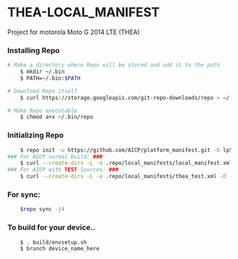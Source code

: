 THEA-LOCAL_MANIFEST
========================
Project for motorola Moto G 2014 LTE (THEA)

### Installing Repo ###
```bash
# Make a directory where Repo will be stored and add it to the path
    $ mkdir ~/.bin
    $ PATH=~/.bin:$PATH

# Download Repo itself
    $ curl https://storage.googleapis.com/git-repo-downloads/repo > ~/.bin/repo

# Make Repo executable
    $ chmod a+x ~/.bin/repo
```

### Initializing Repo ###
```bash
    $ repo init -u https://github.com/AICP/platform_manifest.git -b lp5.1
### For AICP normal build: ###
    $ curl --create-dirs -L -o .repo/local_manifests/local_manifest.xml -O -L https://raw.githubusercontent.com/RolanDroid/local_manifest/aicp-5.1/local_manifest.xml
### For AICP with TEST Sources: ###
    $ curl --create-dirs -L -o .repo/local_manifests/thea_test.xml -O -L https://raw.githubusercontent.com/RolanDroid/local_manifest/aicp-5.1/thea_test.xml
```
### For sync: ###
```bash
    $repo sync -j4
```
### To build for your device.. ###
```bash
    $ . build/envsetup.sh
    $ brunch device_name_here
```


